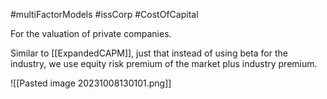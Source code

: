 #multiFactorModels #issCorp #CostOfCapital 

For the valuation of private companies. 

Similar to [[ExpandedCAPM]], just that instead of using beta for the industry, we use equity risk premium of the market plus industry premium.

![[Pasted image 20231008130101.png]]

